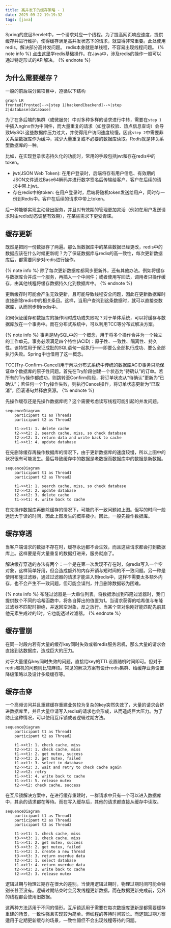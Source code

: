 ```yaml
---
title: 高并发下的缓存策略 - 1
date: 2025-09-22 19:19:32
tags: [java]
---
```


Spring的底层Servlet中，一个请求对应一个线程。为了提高网页响应速度，提供缓存并进行维护，使得缓存满足高并发状态下的请求，就显得非常重要。此处使用redis，解决部分高并发问题。
redis本身就是单线程，不容易出现线程问题。
{% note info %}
[点击这里](https://www.runoob.com/redis/redis-tutorial.html)学redis基础操作。在Java中，涉及redis的操作一般可以通过特定形式的API解决。
{% endnote %}

## 为什么需要缓存？

一般的前后端分离项目中，遵循以下结构

```mermaid
graph LR
fronted[fronted]-->|step 1|backend[backend]-->|step 2|database[database]
```

为了在多后端的集群（或微服务）中对多种多样的请求进行中转，需要在`step 1`中插入nginx作为中间件，而大量重复的请求（如登录校验、热点信息查询）会导致MySQL这些数据库压力过大，并使得用户访问速度较慢。因此`step 2`中需要非关系型数据库作为缓冲，减少大量重复或不必要的数据库读取。Redis就是非关系型数据库的一种。

比如，在实现登录状态持久化的功能时，常用的手段包括jwt和存在redis中的token。

- jwt(JSON Web Token): 在用户登录时，后端将存有用户信息、有效期的JSON文件通过Base64解码并进行数字签名后传输给客户。客户在后续的请求中带上jwt。
- 存在redis中的token: 在用户登录时，后端将随机token发送给用户，同时存一份到Redis中。客户在后续的请求中带上token。

后一种能够实现主动登出服务，并且对有效期的管理更加灵活（例如在用户发送请求时由redis动态调整有效期），在某些需求下更受青睐。

## 缓存更新

既然是把同一份数据存了两遍。那么当数据库中的某些数据已经更改，redis中的数据应该在什么时候更新呢？为了保证数据库与redis的高一致性，每次更新数据库后，都需要同步对redis进行操作。

{% note info %}
除了每次更新数据库都同步更新外，还有其他办法。例如将缓存与数据库合并成一个服务，再插入一个中间件；或者使用写回法，调用者只操作缓存，由其他线程将缓存数据持久化到数据库中。
{% endnote %}

更新缓存时可能会产生无效更新，且可能导致线程安全问题，因此在更新数据库时直接删除redis中的相关条目。这样，当用户查询到这条数据时，就可以直接查数据库，从而同步到redis中。

如何保证缓存和数据库的操作同时成功或失败呢？对于单体系统，可以将缓存与数据库放在一个事务中。而在分布式系统中，可以利用TCC等分布式解决方案。

{% note info %}
事务是MySQL中的一个概念，用于将多个操作合并为一个独立的工作单元。事务必须满足四个特性(ACID)：原子性、一致性、隔离性、持久性。该特性用于保证成批的SQL语句一起执行——即要么全部执行成功、要么全部执行失败。Spring中也借用了这一概念。

TCC(Try-Confirm-Cancel)用于解决分布式系统中传统的数据库ACID事务只能保证单个数据库的原子性问题。首先在Try阶段创建一个状态为“待确认”的订单。若所有的Try操作都成功，则跳转至Confirm阶段，将订单状态从“待确认”更新为“已确认”；若任何一个Try操作失败，则执行Cancel操作，将订单状态更新为“已取消”，回滚语句并释放资源。
{% endnote %}

先操作缓存还是先操作数据库呢？这个需要考虑读写线程可能引起的并发问题。

```mermaid
sequenceDiagram
    participant t1 as Thread1
    participant t2 as Thread2

    t1->>t1: 1. delete cache
    t2->>t2: 2. search cache, miss, so check database
    t2->>t2: 3. return data and write back to cache
    t1->>t1: 4. update database
```

在先删除缓存再操作数据库的情况下，由于更新数据库的速度较慢，所以上图中的状况很有可能发生。最后导致缓存中的数据是老数据而数据库中的数据是新数据。

```mermaid
sequenceDiagram
    participant t1 as Thread1
    participant t2 as Thread2

    t1->>t1: 1. search cache, miss, so check database
    t2->>t2: 2. update database
    t2->>t2: 3. delete cache
    t1->>t1: 4. write back to cache
```

在先操作数据库再删除缓存的情况下，可能的不一致问题如上图。但写的时间一般远远大于读的时间，因此上图发生的概率极小。因此，一般先操作数据库。

## 缓存穿透

当客户端请求的数据不存在时，缓存永远都不会生效，而且这些请求都会打到数据库上。这样要是有大量重复的数据打进来，服务就崩了。

解决缓存穿透的办法有两个：一个是在第一次发现不存在时，向redis写入一个空对象，这样简单好用，但会造成额外的内存开销与短时间的不一致问题。另一种是使用布隆过滤器，通过过滤器的请求才能进入到redis中，这样不需要太多额外内存，也不会产生不一致问题，但可能会误判，并且删除数据较为困难。

{% note info %}
布隆过滤器是一大串位列表。将数据添加到布隆过滤器时，我们提供数个不同的哈希函数中，将各自算出的值置为1。当请求获得的哈希值与布隆过滤器不匹配时拒绝，并返回空对象，反之放行。当某个空对象刚好能匹配先前其他元素生成过的1时，它也能透过过滤器。
{% endnote %}

## 缓存雪崩

在同一时段内若有大量的缓存key同时失效或者redis服务宕机，那么大量的请求会直接到达数据库，造成巨大的压力。

对于大量缓存key同时失效的问题，直接给key的TTL设置随机时间即可。但对于redis宕机的问题则比较麻烦。常见的解决方案有设计redis集群、给缓存业务设置降级策略以及设计多级缓存等。

## 缓存击穿

一个高频访问并且重建缓存重建业务较为复杂的key突然失效了，大量的请求会挤进数据库里，并且大量申请写入redis的请求也会形成，从而造成巨大压力。为了防止这种情况，可以使用互斥锁或者逻辑过期方法。

```mermaid
sequenceDiagram
    participant t1 as Thread1
    participant t2 as Thread2

    t1->>t1: 1. check cache, miss
    t2->>t2: 1. check cache, miss
    t1->>t1: 2. get mutex, success
    t2->>t2: 2. get mutex, failed
    t1->>t1: 3. select in database
    t2->>t2: 3. wait and retry to check cache again
    t2->>t2: retry
    t1->>t1: 4. write back to cache
    t1->>t1: 5. release mutex
    t2->>t2: check cache, success
```

在互斥锁解决方案中，在进行缓存重建时，一群请求中只有一个可以进入数据库中，其余的请求都在等待。而在写入缓存后，其他的请求都直接从缓存中读取。

```mermaid
sequenceDiagram
    participant t1 as Thread1
    participant t2 as Thread2
    participant t3 as Thread3

    t1->>t1: 1. check cache, miss
    t3->>t3: 1. check cache, miss
    t1->>t1: 2. get mutex, success
    t3->>t3: 2. get mutex, failed
    t1->>t2: 3. create a new thread
    t3->>t3: 3. return overdue data
    t2->>t2: 1. select database
    t1->>t1: 4. return overdue data
    t2->>t2: 2. write back to cache
    t2->>t2: 3. release mutex
```

逻辑过期与物理过期存在很大的差别。当使用逻辑过期时，物理过期时间可能会特别长甚至没有。逻辑过期结束时会另发线程更新数据，而在数据更新完成前，另外的线程都会使用旧数据。

这两种方法适用于不同的情形。互斥锁适用于需要在每次数据库更新是都需要缓存重建的场景，一致性强且实现较为简单。但线程的等待时间较长。而逻辑过期方案适用于定期更新缓存的场景，一致性弱但不会出现线程等待的问题。
